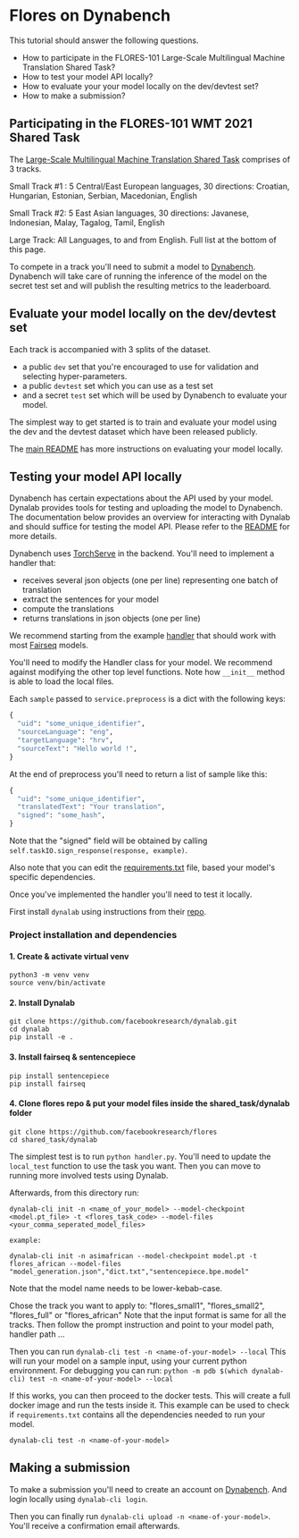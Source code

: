 # Flores on Dynabench

This tutorial should answer the following questions.

* How to participate in the FLORES-101 Large-Scale Multilingual Machine Translation Shared Task?
* How to test your model API locally?
* How to evaluate your your model locally on the dev/devtest set?
* How to make a submission?


## Participating in the FLORES-101 WMT 2021 Shared Task

The [Large-Scale Multilingual Machine Translation Shared Task](http://www.statmt.org/wmt21/large-scale-multilingual-translation-task.html)
comprises of 3 tracks.

Small Track #1 : 5 Central/East European languages, 30 directions: Croatian, Hungarian, Estonian, Serbian, Macedonian, English

Small Track #2: 5 East Asian languages, 30 directions: Javanese, Indonesian, Malay, Tagalog, Tamil, English

Large Track: All Languages, to and from English. Full list at the bottom of this page.

To compete in a track you'll need to submit a model to [Dynabench](https://www.dynabench.org/flores).
Dynabench will take care of running the inference of the model on the secret test set and will publish the resulting metrics to the leaderboard.


## Evaluate your model locally on the dev/devtest set

Each track is accompanied with 3 splits of the dataset.
* a public `dev` set that you're encouraged to use for validation and selecting
hyper-parameters.
* a public `devtest` set which you can use as a test set
* and a secret `test` set which will be used by Dynabench to evaluate your model.

The simplest way to get started is to train and evaluate your model using the dev 
and the devtest dataset which have been released publicly.

The [main README](../flores#evaluation) has more instructions on evaluating your model locally.


## Testing your model API locally

Dynabench has certain expectations about the API used by your model.
Dynalab provides tools for testing and uploading the model to Dynabench.
The documentation below provides an overview for interacting with Dynalab and should 
suffice for testing the model API. Please refer to the [README](https://github.com/facebookresearch/dynalab) 
for more details.

Dynabench uses [TorchServe](https://pytorch.org/serve/) in the backend.
You'll need to implement a handler that:
* receives several json objects (one per line) representing one batch of translation
* extract the sentences for your model
* compute the translations
* returns translations in json objects (one per line)

We recommend starting from the example [handler](handler.py)
that should work with most [Fairseq](https://github.com/pytorch/fairseq) models.

You'll need to modify the Handler class for your model.
We recommend against modifying the other top level functions.
Note how `__init__` method is able to load the local files.

Each `sample` passed to `service.preprocess` is a dict with the following keys:

```py
{
  "uid": "some_unique_identifier",
  "sourceLanguage": "eng",
  "targetLanguage": "hrv",
  "sourceText": "Hello world !",
}
```


At the end of preprocess you'll need to return a list of sample like this:

```py
{
  "uid": "some_unique_identifier",
  "translatedText": "Your translation",
  "signed": "some_hash",
}
```

Note that the "signed" field will be obtained by calling `self.taskIO.sign_response(response, example)`.

Also note that you can edit the [requirements.txt](./requirements.txt) file,
based your model's specific dependencies.

Once you've implemented the handler you'll need to test it locally.

First install `dynalab` using instructions from their [repo](https://github.com/facebookresearch/dynalab#installation).
### Project installation and dependencies 

#### 1. Create & activate virtual venv 
```angular2html
python3 -m venv venv
source venv/bin/activate
```
#### 2. Install Dynalab
```angular2html
git clone https://github.com/facebookresearch/dynalab.git
cd dynalab
pip install -e .
```
#### 3. Install fairseq & sentencepiece 
```angular2html
pip install sentencepiece 
pip install fairseq
```
#### 4. Clone flores repo & put your model files inside the shared_task/dynalab folder
```angular2html
git clone https://github.com/facebookresearch/flores
cd shared_task/dynalab
```

The simplest test is to run `python handler.py`.
You'll need to update the `local_test` function to use the task you want.
Then you can move to running more involved tests using Dynalab.

Afterwards, from this directory run:
```angular2html
dynalab-cli init -n <name_of_your_model> --model-checkpoint <model.pt_file> -t <flores_task_code> --model-files <your_comma_seperated_model_files>

example:

dynalab-cli init -n asimafrican --model-checkpoint model.pt -t flores_african --model-files "model_generation.json","dict.txt","sentencepiece.bpe.model"
```
Note that the model name needs to be lower-kebab-case.

Chose the track you want to apply to: "flores_small1", "flores_small2", "flores_full" or "flores_african"
Note that the input format is same for all the tracks.
Then follow the prompt instruction and point to your model path, handler path ...

Then you can run `dynalab-cli test -n <name-of-your-model> --local`
This will run your model on a sample input, using your current python environment.
For debugging you can run:
`python -m pdb $(which dynalab-cli) test -n <name-of-your-model> --local`

If this works, you can then proceed to the docker tests.
This will create a full docker image and run the tests inside it.
This example can be used to check if `requirements.txt`
contains all the dependencies needed to run your model.

`dynalab-cli test -n <name-of-your-model>`

## Making a submission

To make a submission you'll need to create an account on [Dynabench](https://www.dynabench.org/).
And login locally using `dynalab-cli login`.

Then you can finally run `dynalab-cli upload -n <name-of-your-model>`.
You'll receive a confirmation email afterwards.
